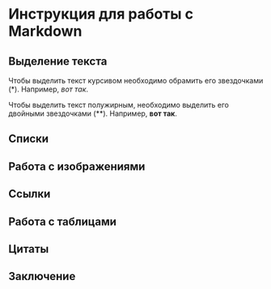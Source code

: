 # Инструкция для работы с Markdown

## Выделение текста

Чтобы выделить текст курсивом необходимо обрамить его звездочками (*). Например, *вот так*. 

Чтобы выделить текст полужирным, необходимо выделить его двойными звездочками (**). Например, **вот так**. 

## Списки

## Работа с изображениями

## Ссылки

## Работа с таблицами

## Цитаты

## Заключение